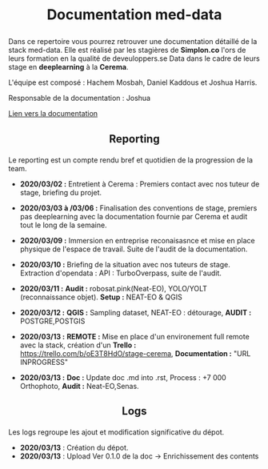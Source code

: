 # <p align=center>Documentation med-data</p>

Dans ce repertoire vous pourrez retrouver une documentation détaillé de la stack med-data. Elle est réalisé par les stagières de **Simplon.co** l'ors de leurs formation en la qualité de deveuloppers.se Data dans le cadre de leurs stage en **deeplearning** à la **Cerema**.

L'équipe est composé : Hachem Mosbah, Daniel Kaddous et Joshua Harris.

Responsable de la documentation : Joshua

[Lien vers la documentation ](https://documentation-med-data.readthedocs.io/en/latest/)


## <p align=center>Reporting</p>


Le reporting est un compte rendu bref et quotidien de la progression de la team.

* **2020/03/02 :** Entretient à Cerema : Premiers contact avec nos tuteur de stage, briefing du projet.

* **2020/03/03 à /03/06 :** Finalisation des conventions de stage, premiers pas deeplearning avec la documentation fournie par Cerema et audit tout le long de la semaine.

* **2020/03/09 :** Immersion en entreprise reconaisasnce et mise en place physique de l'espace de travail. Suite de l'audit de la documentation. 

* **2020/03/10 :** Briefing de la situation avec nos tuteurs de stage. Extraction d'opendata : API : TurboOverpass, suite de l'audit.

* **2020/03/11 :** **Audit :** robosat.pink(Neat-EO), YOLO/YOLT (reconnaissance objet). **Setup :** NEAT-EO & QGIS 

* **2020/03/12 :** **QGIS :** Sampling dataset, NEAT-EO : détourage, **AUDIT :** POSTGRE,POSTGIS

* **2020/03/13 :** **REMOTE :** Mise en place d'un environement full remote avec la stack, création d'un **Trello :** https://trello.com/b/oE3T8HdO/stage-cerema, **Documentation :** "URL INPROGRESS"

* **2020/03/13 :** **Doc :** Update doc .md into .rst, Process : +7 000 Orthophoto, **Audit :** Neat-EO,Senas.

## <p align=center>Logs</p>

Les logs regroupe les ajout et modification significative du dépot.

* **2020/03/13** : Création du dépot.
* **2020/03/13** : Upload Ver 0.1.0 de la doc -> Enrichissement des contents 


